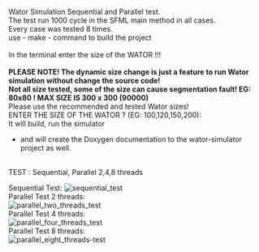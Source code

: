Wator Simulation Sequential and Parallel test.<br>
The test run 1000 cycle in the SFML main method in all cases.<br>
Every case was tested 8 times.<br>
use - make - command to build the project <br>
<br>
In the terminal enter the size of the WATOR !!!<br>
<br>
**PLEASE NOTE! The dynamic size change is just a feature to run Wator simulation without change the source code!<br>
Not all size tested, some of the size can cause segmentation fault! EG: 80x80 ! MAX SIZE IS 300 x 300 (90000)**<br>
Please use the recommended and tested Wator sizes!<br>
ENTER THE SIZE OF THE WATOR ? (EG: 100,120,150,200):
<br>
It will build, run the simulator <br>
 - and will create the Doxygen documentation to the wator-simulator project as well.<br>
<br>
TEST : Sequential, Parallel 2,4,8 threads<br>

Sequential Test:<be>
![sequential_test](https://user-images.githubusercontent.com/32070154/39638911-a3509f96-4fbf-11e8-9ab1-0fd6dfd42e49.png)
<br>
Parallel Test 2 threads:<br>
![parallel_two_threads_test](https://user-images.githubusercontent.com/32070154/39638953-c3f78034-4fbf-11e8-861b-3124ad529720.png)
<br>
Parallel Test 4 threads:<br>
![parallel_four_threads_test](https://user-images.githubusercontent.com/32070154/39638975-d606e8e6-4fbf-11e8-8495-04134997cd02.png)
<br>
Parallel Test 8 threads:<br> 
![parallel_eight_threads-test](https://user-images.githubusercontent.com/32070154/39638990-df568514-4fbf-11e8-9eed-929926e4d86b.png)
